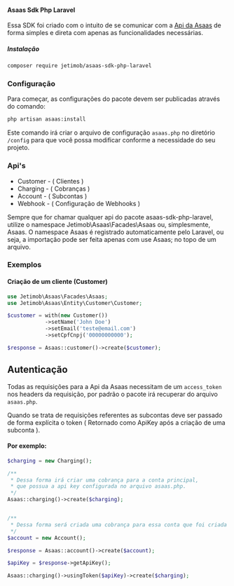 #### Asaas Sdk Php Laravel

Essa SDK foi criado com o intuito de se comunicar com a [Api da Asaas](https://docs.asaas.com/reference) de forma simples e direta com apenas as funcionalidades necessárias.

##### Instalação 
```bash
composer require jetimob/asaas-sdk-php-laravel 
```


### Configuração
Para começar, as configurações do pacote devem ser publicadas através do comando:
```bash
php artisan asaas:install
```
Este comando irá criar o arquivo de configuração `asaas.php` no diretório `/config` para que você possa modificar conforme a necessidade do seu projeto.


### Api's

- Customer - ( Clientes )
- Charging - ( Cobranças )
- Account - ( Subcontas )
- Webhook - ( Configuração de Webhooks )

Sempre que for chamar qualquer api do pacote asaas-sdk-php-laravel, utilize o namespace Jetimob\Asaas\Facades\Asaas ou, simplesmente, Asaas. O namespace Asaas é registrado automaticamente pelo Laravel, ou seja, a importação pode ser feita apenas com use Asaas; no topo de um arquivo.

### Exemplos


#### Criação de um cliente (Customer)
```php
use Jetimob\Asaas\Facades\Asaas;
use Jetimob\Asaas\Entity\Customer\Customer; 

$customer = with(new Customer())
            ->setName('John Doe')
            ->setEmail('teste@email.com')
            ->setCpfCnpj('00000000000');

$response = Asaas::customer()->create($customer);
```

## Autenticação 

Todas as requisições para a Api da Asaas necessitam de um `access_token` nos headers da requisição, por padrão o pacote irá recuperar do arquivo `asaas.php`.

Quando se trata de requisições referentes as subcontas deve ser passado de forma explícita o token ( Retornado como ApiKey após a criação de uma subconta ).

#### Por exemplo:
```php
$charging = new Charging();

/** 
 * Dessa forma irá criar uma cobrança para a conta principal,
 * que possua a api key configurada no arquivo asaas.php.
 */
Asaas::charging()->create($charging);


/**
 * Dessa forma será criada uma cobrança para essa conta que foi criada agora
 */
$account = new Account();

$response = Asaas::account()->create($account);

$apiKey = $response->getApiKey();

Asaas::charging()->usingToken($apiKey)->create($charging);

```
